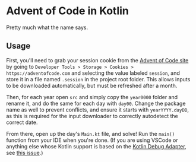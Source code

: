 # Advent of Code in Kotlin
Pretty much what the name says. 
## Usage
First, you'll need to grab your session cookie from the [Advent of Code site](https://adventofcode.com/) by going to `Developer Tools > Storage > Cookies > https://adventofcode.com` and selecting the value labeled `session`, and store it in a file named `.session` in the project root folder. This allows inputs to be downloaded automatically, but must be refreshed after a month.

Then, for each year open `src` and simply copy the `year0000` folder and rename it, and do the same for each day with `day00`. Change the package name as well to prevent conflicts, and ensure it starts with `yearYYYY.dayDD`, as this is required for the input downloader to correctly autodetect the correct date.

From there, open up the day's `Main.kt` file, and solve! Run the `main()` function from your IDE when you're done. (If you are using VSCode or anything else whose Kotlin support is based on the [Kotlin Debug Adapter](https://github.com/fwcd/kotlin-debug-adapter/), see [this issue](https://github.com/fwcd/vscode-kotlin/issues/112).)
